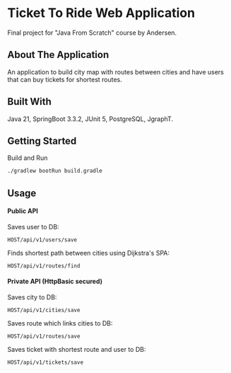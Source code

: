 
# Ticket To Ride Web Application

Final project for "Java From Scratch" course by Andersen.



## About The Application

An application to build city map with routes between cities and have users that can buy tickets for shortest routes.
## Built With

Java 21,
SpringBoot 3.3.2,
JUnit 5,
PostgreSQL,
JgraphT.
## Getting Started

Build and Run

```bash
./gradlew bootRun build.gradle
```

## Usage

#### Public API
Saves user to DB:
```
HOST/api/v1/users/save
```
Finds shortest path between cities using Dijkstra's SPA:
```
HOST/api/v1/routes/find
```
#### Private API (HttpBasic secured)
Saves city to DB:
```
HOST/api/v1/cities/save
```
Saves route which links cities to DB:
```
HOST/api/v1/routes/save
```
Saves ticket with shortest route and user to DB:
```
HOST/api/v1/tickets/save
```